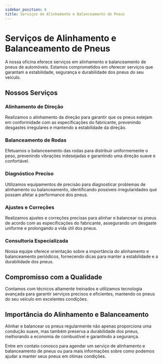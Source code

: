 ```yaml
---
sidebar_position: 6
title: Serviços de Alinhamento e Balanceamento de Pneus
---
```


# Serviços de Alinhamento e Balanceamento de Pneus

A nossa oficina eferece serviços em alinhamento e balanceamento de pneus de automóveis. Estamos comprometidos em oferecer serviços que garantam a estabilidade, segurança e durabilidade dos pneus do seu veículo.

## Nossos Serviços

### Alinhamento de Direção

Realizamos o alinhamento da direção para garantir que os pneus estejam em conformidade com as especificações do fabricante, prevenindo desgastes irregulares e mantendo a estabilidade da direção.

### Balanceamento de Rodas

Efetuamos o balanceamento das rodas para distribuir uniformemente o peso, prevenindo vibrações indesejadas e garantindo uma direção suave e confortável.

### Diagnóstico Preciso

Utilizamos equipamentos de precisão para diagnosticar problemas de alinhamento ou balanceamento, identificando possíveis irregularidades que possam afetar a performance dos pneus.

### Ajustes e Correções

Realizamos ajustes e correções precisas para alinhar e balancear os pneus de acordo com as especificações do fabricante, assegurando um desgaste uniforme e prolongando a vida útil dos pneus.

### Consultoria Especializada

Nossa equipe oferece orientação sobre a importância do alinhamento e balanceamento periódicos, fornecendo dicas para manter a estabilidade e a durabilidade dos pneus.

## Compromisso com a Qualidade

Contamos com técnicos altamente treinados e utilizamos tecnologia avançada para garantir serviços precisos e eficientes, mantendo os pneus do seu veículo em excelentes condições.

## Importância do Alinhamento e Balanceamento

Alinhar e balancear os pneus regularmente não apenas proporciona uma condução suave, mas também preserva a durabilidade dos pneus, melhorando a economia de combustível e garantindo a segurança.

Entre em contato conosco para agendar um serviço de alinhamento e balanceamento de pneus ou para mais informações sobre como podemos ajudar a manter seus pneus em ótimas condições.
